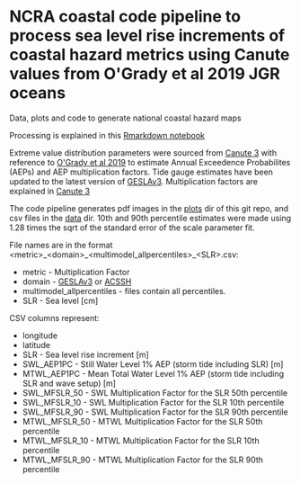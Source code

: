 # NCRA coastal code pipeline to process sea level rise increments of coastal hazard metrics using Canute values from O'Grady et al 2019 JGR oceans
Data, plots and code to generate national coastal hazard maps

Processing is explained in this [Rmarkdown notebook](https://htmlpreview.github.io/?https://github.com/AusClimateService/ncra_coastal_hazards/blob/main/Extreme_water_level_hazards.html)

Extreme value distribution parameters were sourced from [Canute 3](https://shiny.csiro.au/Canute3_0/) with reference to [O'Grady et al 2019](https://agupubs.onlinelibrary.wiley.com/doi/full/10.1029/2018JC014871) to estimate Annual Exceedence Probabilites (AEPs) and AEP multiplication factors. Tide gauge estimates have been updated to the latest version of [GESLAv3](https://gesla787883612.wordpress.com/). Multiplication factors are explained in [Canute 3](https://shiny.csiro.au/Canute3_0/) 

The code pipeline generates pdf images in the [plots](https://github.com/AusClimateService/ncra_coastal_hazards/tree/main/plots) dir of this git repo, and csv files in the [data](https://github.com/AusClimateService/ncra_coastal_hazards/tree/main/data) dir. 10th and 90th percentile estimates were made using 1.28 times the sqrt of the standard error of the scale parameter fit.    
  
File names are in the format \<metric\>\_\<domain\>\_\<multimodel\_allpercentiles\>\_\<SLR\>\.csv:  
  
* metric - Multiplication Factor
* domain - [GESLAv3](https://gesla787883612.wordpress.com/) or [ACSSH](https://data.csiro.au/collection/csiro:29013?q=coast%20hindcast&_st=keyword&_str=4&_si=2)
* multimodel_allpercentiles - files contain all percentiles.
* SLR - Sea level [cm]  
  
CSV columns represent:  
  
* longitude
* latitude
* SLR - Sea level rise increment [m]
* SWL_AEP1PC - Still Water Level 1% AEP (storm tide including SLR) [m]
* MTWL_AEP1PC - Mean Total Water Level 1% AEP (storm tide including SLR and wave setup) [m]
* SWL_MFSLR_50 - SWL Multiplication Factor for the SLR 50th percentile 
* SWL_MFSLR_10 - SWL Multiplication Factor for the SLR 10th percentile 
* SWL_MFSLR_90 - SWL Multiplication Factor for the SLR 90th percentile 
* MTWL_MFSLR_50 - MTWL Multiplication Factor for the SLR 50th percentile 
* MTWL_MFSLR_10 - MTWL Multiplication Factor for the SLR 10th percentile 
* MTWL_MFSLR_90 - MTWL Multiplication Factor for the SLR 90th percentile

